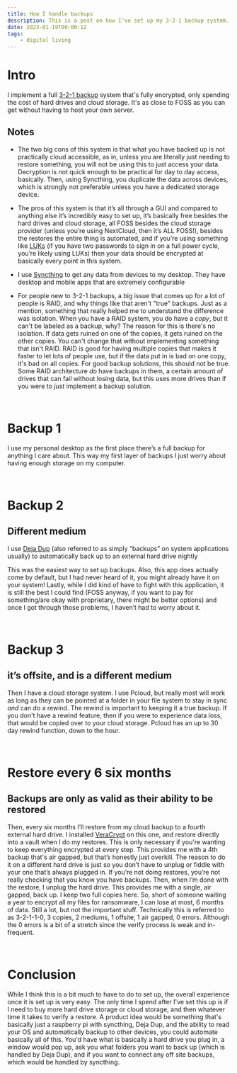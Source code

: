 ```yaml
---
title: How I handle backups
description: This is a post on how I've set up my 3-2-1 backup system.
date: 2023-01-19T00:00:12
tags:
    - digital living
---
```


# Intro

I implement a full [3-2-1 backup](https://www.veeam.com/blog/321-backup-rule.html) system that's fully encrypted, only spending the cost of hard drives and cloud storage. It's as close to FOSS as you can get without having to host your own server.

## Notes

* The two big cons of this system is that what you have backed up is not practically cloud accessible, as in, unless you are literally just needing to restore something, you will not be using this to just access your data. Decryption is not quick enough to be practical for day to day access, basically. Then, using Syncthing, you duplicate the data across devices, which is strongly not preferable unless you have a dedicated storage device.

* The pros of this system is that it’s all through a GUI and compared to anything else it’s incredibly easy to set up, it’s basically free besides the hard drives and cloud storage, all FOSS besides the cloud storage provider (unless you’re using NextCloud, then it’s ALL FOSS!), besides the restores the entire thing is automated, and if you’re using something like [LUKs](https://itsfoss.com/luks/) (if you have two passwords to sign in on a full power cycle, you’re likely using LUKs) then your data should be encrypted at basically every point in this system.

* I use [Syncthing](https://syncthing.net/) to get any data from devices to my desktop. They have desktop and mobile apps that are extremely configurable

* For people new to 3-2-1 backups, a big issue that comes up for a lot of people is RAID, and why things like that aren't "true" backups. Just as a mention, something that really helped me to understand the difference was isolation. When you have a RAID system, you do have a *copy*, but it can't be labeled as a backup, why? The reason for this is there's no isolation. If data gets ruined on one of the copies, it gets ruined on the other copies. You can't change that without implementing something that isn't RAID. RAID is good for having multiple copies that makes it faster to let lots of people use, but if the data put in is bad on one copy, it's bad on all copies. For good backup solutions, this should not be true. Some RAID architecture *do* have backups in them, a certain amount of drives that can fail without losing data, but this uses more drives than if you were to *just* implement a backup solution.

</br>

# Backup 1

I use my personal desktop as the first place there’s a full backup for anything I care about. This way my first layer of backups I just worry about having enough storage on my computer.

</br>

# Backup 2

## Different medium

I use [Deja Dup](https://apps.gnome.org/app/org.gnome.DejaDup/) (also referred to as simply “backups” on system applications usually) to automatically back up to an external hard drive nightly

This was the easiest way to set up backups. Also, this app does actually come by default, but I had never heard of it, you might already have it on your system! Lastly, while I did kind of have to fight with this application, it is still the best I could find (FOSS anyway, if you want to pay for something/are okay with proprietary, there might be better options) and once I got through those problems, I haven’t had to worry about it.

</br>

# Backup 3

## it’s offsite, and is a different medium

Then I have a cloud storage system. I use Pcloud, but really most will work as long as they can be pointed at a folder in your file system to stay in sync *and* can do a rewind. The rewind is important to keeping it a true backup. If you don't have a rewind feature, then if you were to experience data loss, that would be copied over to your cloud storage. Pcloud has an up to 30 day rewind function, down to the hour.

</br>

# Restore every 6 six months

## Backups are only as valid as their ability to be restored

Then, every six months I’ll restore from my cloud backup to a fourth external hard drive. I installed [VeraCrypt](https://www.veracrypt.fr/code/VeraCrypt/) on this one, and restore directly into a vault when I do my restores. This is only necessary if you're wanting to keep everything encrypted at every step. This provides me with a 4th backup that's air gapped, but that’s honestly just overkill. The reason to do it on a different hard drive is just so you don’t have to unplug or fiddle with your one that’s always plugged in. If you’re not doing restores, you’re not really checking that you know you have backups. Then, when I’m done with the restore, I unplug the hard drive. This provides me with a single, air gapped, back up. I keep two full copies here. So, short of someone waiting a year to encrypt all my files for ransomware, I can lose at most, 6 months of data. Still a lot, but not the important stuff. Technically this is referred to as 3-2-1-1-0, 3 copies, 2 mediums, 1 offsite, 1 air gapped, 0 errors. Although the 0 errors is a bit of a stretch since the verify process is weak and in-frequent.

</br>

# Conclusion

While I think this is a bit much to have to do to set up, the overall experience once it is set up is very easy. The only time I spend after I've set this up is if I need to buy more hard drive storage or cloud storage, and then whatever time it takes to verify a restore.   A product idea would be something that's basically just a raspberry pi with syncthing, Deja Dup, and the ability to read your OS and automatically backup to other devices, you could automate basically all of this. You'd have what is basically a hard drive you plug in, a window would pop up, ask you what folders you want to back up (which is handled by Deja Dup), and if you want to connect any off site backups, which would be handled by syncthing.